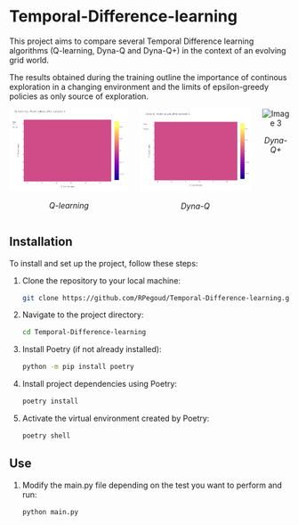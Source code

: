 # Temporal-Difference-learning

This project aims to compare several Temporal Difference learning algorithms (Q-learning, Dyna-Q and Dyna-Q+) in the context of an evolving grid world.

The results obtained during the training outline the importance of continous exploration in a changing environment and the limits of epsilon-greedy policies as only source of exploration.

<!-- markdownlint-disable MD033 -->
<!-- Image row -->
<div align="center">
  <div style="display: flex; justify-content: center;">
    <div style="margin-right: 20px;">
      <img src="https://github.com/RPegoud/Temporal-Difference-learning/blob/main/videos/q_learning_state_values.gif?raw=true" alt="Image 1" width="300" />
      <p align="center"><em>Q-learning</em></p>
    </div>
    <div style="margin-right: 20px;">
      <img src="https://github.com/RPegoud/Temporal-Difference-learning/blob/main/videos/dyna_q_state_values.gif?raw=true" alt="Image 2" width="280" />
      <p align="center"><em>Dyna-Q</em></p>
    </div>
    <div>
      <img src="https://github.com/RPegoud/Temporal-Difference-learning/blob/main/videos/dyna_q_plus_state_values.gif?raw=true" alt="Image 3" width="290" />
      <p align="center"><em>Dyna-Q+</em></p>
    </div>
  </div>
</div>

## Installation

To install and set up the project, follow these steps:

1. Clone the repository to your local machine:

   ```bash
   git clone https://github.com/RPegoud/Temporal-Difference-learning.git

2. Navigate to the project directory:

   ```bash
   cd Temporal-Difference-learning

3. Install Poetry (if not already installed):

   ```bash
   python -m pip install poetry

4. Install project dependencies using Poetry:

   ```bash
   poetry install

5. Activate the virtual environment created by Poetry:

   ```bash
   poetry shell

## Use

1. Modify the main.py file depending on the test you want to perform and run:

   ```bash
   python main.py

